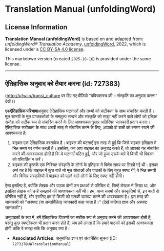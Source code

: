 # Translation Manual (unfoldingWord)

## License Information

**Translation Manual (unfoldingWord)** is based on and adapted from: _unfoldingWord® Translation Academy_, [unfoldingWord](https://unfoldingword.org/utw), 2022, which is licensed under a [CC BY-SA 4.0 license](https://creativecommons.org/licenses/by-sa/4.0/legalcode.en).

This markdown version (created `2025-10-16`) is provided under the same license.



--------------------------------

## ऐतिहासिक अनुवाद को तैयार करना (id: 727383)

(http://ufw.io/trans\_culture पर दिए गए वीडियो "पवित्रशास्त्र की – संस्कृति का अनुवाद करना" देखें।)

एक**ऐतिहासिक परिभाषा**अनुवाद ऐतिहासिक घटनाओं और तथ्यों को सटीकता के साथ संचारित करती है। मूल सामग्री के मूल प्राप्तकर्ताओं के समतुल्य सन्दर्भ और संस्कृति को साझा नहीं करने वाले लोगों को इच्छित सन्देश को सटीक रूप से संचारित करने के लिए आवश्यकतानुसार अतिरिक्त जानकारी प्रदान करना। ऐतिहासिक सटीकता के साथ अच्छी तरह से संचारित करने के लिए, आपको दो बातों को स्मरण रखने की आवश्यकता है:

1. बाइबल एक ऐतिहासिक दस्तावेज है। बाइबल की घटनाएँ इस तरह से हुईं कि जिसे बाइबल इतिहास में भिन्न समय पर वर्णन करती है। इसलिए, जब आप बाइबल का अनुवाद करते हैं, तो आपको यह संचारित करने की आवश्यकता होती है कि ये घटनाएँ घटित हुईं, और जो हुआ उसके बारे में किसी भी विवरण को परिवर्तित न करें।
2. बाइबल की पुस्तकें एक निश्चित संस्कृति के लोगों के इतिहास में विशेष समय पर लिखी गई थीं। इसका अर्थ यह है कि बाइबल में कुछ बातें जो मूल श्रोताओं और पाठकों के लिए बहुत स्पष्ट थीं, वे भिन्न समयों और विभिन्न संस्कृतियों में बाइबल को पढ़ने वाले लोगों के लिए स्पष्ट नहीं होंगी।

ऐसा इसलिए है, क्योंकि लेखक और पाठक दोनों उन प्रथाओं से परिचित थे, जिन्हें लेखक ने लिखा था, और इसलिए लेखक को उन्हें समझाने की आवश्यकता नहीं थी। हम, अन्य समयों और संस्कृतियों से, इन बातों से परिचित नहीं हैं, और इसलिए हम से किसी को उनकी व्याख्या करने की आवश्यकता है। इस तरह की जानकारी को "अस्पष्ट (या अन्तर्निहित) जानकारी कहा जाता है।" (देखें कल्पित ज्ञान और अस्पष्ट जानकारी")

अनुवादकों के रूप में, हमें ऐतिहासिक विवरणों का सटीक रूप से अनुवाद करने की आवश्यकता होती है, परन्तु कुछ स्पष्टीकरण भी प्रदान करन होते हैं, जब हमें लगता है कि हमारे पाठकों को इसकी आवश्यकता होगी ताकि वे समझ सकें कि अनुवाद क्या है।

* **Associated Articles:** अनुमानित ज्ञान एवं अंतर्निहित सूचना (ID: `727317@UWTranslationManual`)

